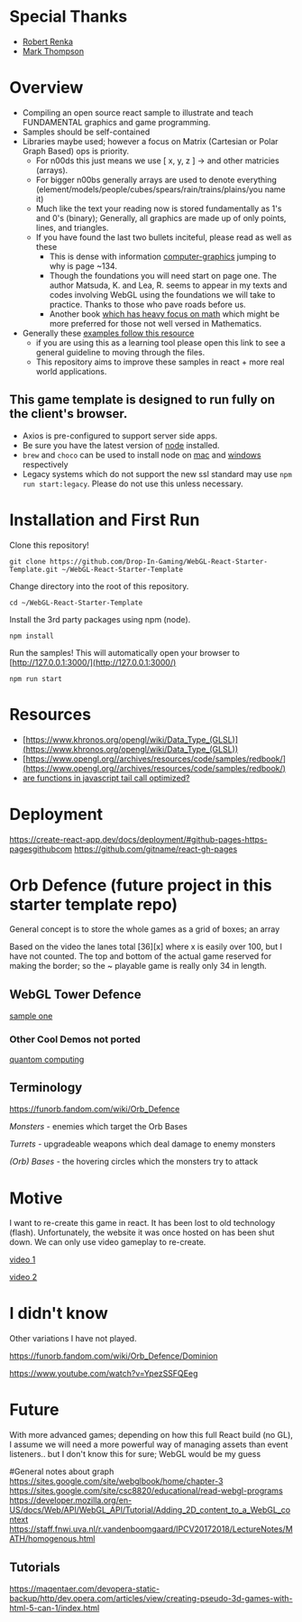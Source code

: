 # Special Thanks
* [Robert Renka](https://computerscience.engineering.unt.edu/people/faculty/robert-renka)
* [Mark Thompson](https://computerscience.engineering.unt.edu/people/faculty/mark-thompson)

# Overview
* Compiling an open source react sample to illustrate and teach FUNDAMENTAL graphics and game programming. 
* Samples should be self-contained 
* Libraries maybe used; however a focus on Matrix (Cartesian or Polar Graph Based) ops is priority.
  * For n00ds this just means we use [ x, y, z ] -> and other matricies (arrays).
  * For bigger n00bs generally arrays are used to denote everything (element/models/people/cubes/spears/rain/trains/plains/you name it)
  * Much like the text your reading now is stored fundamentally as 1's and 0's (binary); Generally, all graphics are made up of only points, lines, and triangles.
  * If you have found the last two bullets inciteful, please read as well as these
    * This is dense with information [computer-graphics](https://github.com/RichardTMiles/Books/blob/master/computer-graphics/Fundamentals%20of%20Computer%20Graphics%203rd%20ed.%20-%20P.%20Shirley%2C%20S.%20Marschner%20(CRC%2C%202009)%20WW.pdf) jumping to why is page ~134. 
    * Though the foundations you will need start on page one. The author Matsuda, K. and Lea, R.  seems to appear in my texts and codes involving WebGL using the foundations we will take to practice. Thanks to those who pave roads before us.
    * Another book [which has heavy focus on math](https://github.com/RichardTMiles/Books/blob/master/computer-graphics/fundamentalsOfGraphics.pdf) which might be more preferred for those not well versed in Mathematics.
* Generally these [examples follow this resource](https://sites.google.com/site/webglbook/home/chapter-1)
  * if you are using this as a learning tool please open this link to see a general guideline to moving through the files. 
  * This repository aims to improve these samples in react + more real world applications.

## This game template is designed to run fully on the client's browser. 
* Axios is pre-configured to support server side apps. 
* Be sure you have the latest version of [node](https://nodejs.org/en/) installed. 
* `brew` and `choco`  can be used to install node on [mac](https://brew.sh/) and [windows](https://chocolatey.org/install) respectively
* Legacy systems which do not support the new ssl standard may use `npm run start:legacy`. Please do not use this unless necessary.

# Installation and First Run
Clone this repository!

    git clone https://github.com/Drop-In-Gaming/WebGL-React-Starter-Template.git ~/WebGL-React-Starter-Template
    

Change directory into the root of this repository.
    
    cd ~/WebGL-React-Starter-Template

Install the 3rd party packages using npm (node).

    npm install 

Run the samples! This will automatically open your browser to [http://127.0.0.1:3000/](http://127.0.0.1:3000/) 

    npm run start

# Resources 
* [https://www.khronos.org/opengl/wiki/Data_Type_(GLSL)](https://www.khronos.org/opengl/wiki/Data_Type_(GLSL))
* [https://www.opengl.org//archives/resources/code/samples/redbook/](https://www.opengl.org//archives/resources/code/samples/redbook/)
* [are functions in javascript tail call optimized?](https://stackoverflow.com/questions/37224520/are-functions-in-javascript-tail-call-optimized)

# Deployment

https://create-react-app.dev/docs/deployment/#github-pages-https-pagesgithubcom
https://github.com/gitname/react-gh-pages

# Orb Defence (future project in this starter template repo)

General concept is to store the whole games as a grid of boxes; an array 

Based on the video the lanes total  [36][x] where x is easily over 100, but
I have not counted. The top and bottom of the actual game reserved for 
making the border; so the ~ playable game is really only 34 in length. 


## WebGL Tower Defence

[sample one](http://www.webtowerdefense.com/)

### Other Cool Demos not ported

[quantom computing](https://algassert.com/quirk#)

## Terminology 

https://funorb.fandom.com/wiki/Orb_Defence

*Monsters -* enemies which target the Orb Bases

*Turrets -* upgradeable weapons which deal damage to enemy monsters

*(Orb) Bases -* the hovering circles which the monsters try to attack 

# Motive 

I want to re-create this game in react. It has been lost to old technology (flash). 
Unfortunately, the website it was once hosted on has been shut down. We can only use video gameplay to re-create.

[video 1](https://www.youtube.com/watch?v=Jlh_QO3F7FQ)

[video 2](https://www.youtube.com/watch?v=w9h1r4rKfsk)


# I didn't know 

Other variations I have not played.

https://funorb.fandom.com/wiki/Orb_Defence/Dominion

https://www.youtube.com/watch?v=YpezSSFQEeg


# Future 
With more advanced games; depending on how this full React build (no GL),
I assume we will need a more powerful way of managing assets than event listeners..
but I don't know this for sure; WebGL would be my guess




#General notes about graph 
https://sites.google.com/site/webglbook/home/chapter-3
https://sites.google.com/site/csc8820/educational/read-webgl-programs
https://developer.mozilla.org/en-US/docs/Web/API/WebGL_API/Tutorial/Adding_2D_content_to_a_WebGL_context
https://staff.fnwi.uva.nl/r.vandenboomgaard/IPCV20172018/LectureNotes/MATH/homogenous.html


## Tutorials 
https://maqentaer.com/devopera-static-backup/http/dev.opera.com/articles/view/creating-pseudo-3d-games-with-html-5-can-1/index.html

